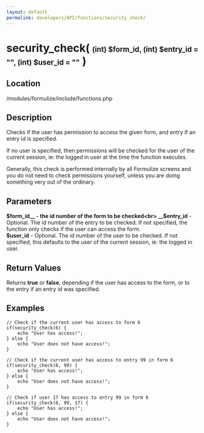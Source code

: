 ```yaml
---
layout: default
permalink: developers/API/functions/security_check/
---
```


# security_check( <span style='font-size: 14pt;'>(int) $form_id, (int) $entry_id = "", (int) $user_id = ""</span> )

## Location

/modules/formulize/include/functions.php

## Description

Checks if the user has permission to access the given form, and entry if an entry id is specified.

If no user is specified, then permissions will be checked for the user of the current session, ie: the logged in user at the time the function executes.

Generally, this check is performed internally by all Formulize screens and you do not need to check permissions yourself, unless you are doing something very out of the ordinary.

## Parameters

__$form_id__ - the id number of the form to be checked<br>
__$entry_id__ - Optional. The id number of the entry to be checked. If not specified, the function only checks if the user can access the form.<br>
__$user_id__ - Optional. The id number of the user to be checked. If not specified, this defaults to the user of the current session, ie: the logged in user.

## Return Values

Returns __true__ or __false__, depending if the user has access to the form, or to the entry if an entry id was specified.

## Examples

~~~
// Check if the current user has access to form 6
if(security_check(6) {
    echo "User has access!";
} else {
    echo "User does not have access!";
}
~~~

~~~
// Check if the current user has access to entry 99 in form 6
if(security_check(6, 99) {
    echo "User has access!";
} else {
    echo "User does not have access!";
}
~~~

~~~
// Check if user 17 has access to entry 99 in form 6
if(security_check(6, 99, 17) {
    echo "User has access!";
} else {
    echo "User does not have access!";
}
~~~
